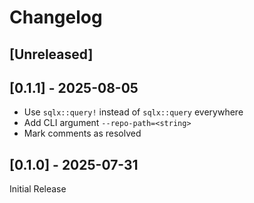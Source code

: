 # Changelog

## [Unreleased]

## [0.1.1] - 2025-08-05

- Use `sqlx::query!` instead of `sqlx::query` everywhere
- Add CLI argument `--repo-path=<string>`
- Mark comments as resolved

## [0.1.0] - 2025-07-31

Initial Release

